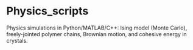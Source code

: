 # Physics_scripts
Physics simulations in Python/MATLAB/C++: Ising model (Monte Carlo), freely-jointed polymer chains, Brownian motion, and cohesive energy in crystals.

